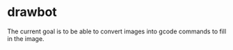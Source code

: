# drawbot
The current goal is to be able to convert images into gcode commands to fill in the image.
